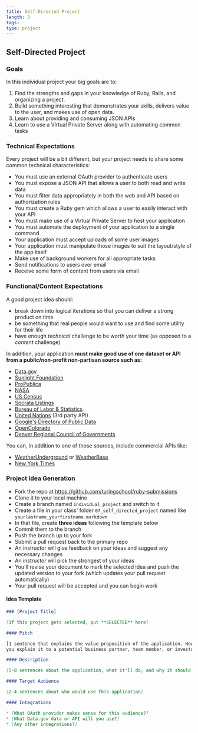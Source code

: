 ```yaml
---
title: Self-Directed Project
length: 3
tags:
type: project
---
```


## Self-Directed Project

### Goals

In this individual project your big goals are to:

1. Find the strengths and gaps in your knowledge of Ruby, Rails, and organizing
a project.
2. Build something interesting that demonstrates your skills, delivers value to
the user, and makes use of open data.
3. Learn about providing and consuming JSON APIs
4. Learn to use a Virtual Private Server along with automating common tasks

### Technical Expectations

Every project will be a bit different, but your project needs to share some
common technical characteristics:

* You must use an external OAuth provider to authenticate users
* You must expose a JSON API that allows a user to both read and write data
* You must filter data appropriately in both the web and API based on authorization rules
* You must create a Ruby gem which allows a user to easily interact with your API
* You must make use of a Virtual Private Server to host your application
* You must automate the deployment of your application to a single command
* Your application must accept uploads of some user images
* Your application must manipulate those images to suit the layout/style of the app itself
* Make use of background workers for all appropriate tasks
* Send notifications to users over email
* Receive some form of content from users via email

### Functional/Content Expectations

A good project idea should:

* break down into logical iterations so that you can deliver a strong product on time
* be something that real people would want to use and find some utility for their life
* have enough *technical* challenge to be worth your time (as opposed to a *content* challenge)

In addition, your application **must make good use of one dataset or API from
a public/non-profit non-partisan source such as:**

* [Data.gov](https://www.data.gov/)
* [Sunlight Foundation](http://sunlightfoundation.com/)
* [ProPublica](http://www.propublica.org/tools/)
* [NASA](http://data.nasa.gov/api-info/)
* [US Census](http://www.census.gov/data/developers/data-sets.html)
* [Socrata Listings](https://opendata.socrata.com/dataset/Socrata-Customer-Spotlights/6wk3-4ija)
* [Bureau of Labor & Statistics](http://www.bls.gov/developers/api_ruby.htm)
* [United Nations](https://www.undata-api.org/) (3rd party API)
* [Google's Directory of Public Data](http://www.google.com/publicdata/directory)
* [OpenColorado](http://data.opencolorado.org/)
* [Denver Regional Council of Governments](https://drcog.org/services-and-resources/data-maps-and-modeling)

You can, in addition to one of those sources, include commercial APIs like:

* [WeatherUnderground](http://www.wunderground.com/weather/api/) or
[WeatherBase](http://www.weatherbase.com/)
* [New York Times](http://developer.nytimes.com/docs)

### Project Idea Generation

* Fork the repo at https://github.com/turingschool/ruby-submissions
* Clone it to your local machine
* Create a branch named `individual_project` and switch to it
* Create a file in your class' folder `07_self_directed_project` named like `yourlastname_yourfirstname.markdown`
* In that file, create **three ideas** following the template below
* Commit them to the branch
* Push the branch up to your fork
* Submit a pull request back to the primary repo
* An instructor will give feedback on your ideas and suggest any necessary changes
* An instructor will pick the strongest of your ideas
* You'll revise your document to mark the selected idea and push the updated
version to your fork (which updates your pull request automatically)
* Your pull request will be accepted and you can begin work

#### Idea Template

```markdown
### [Project Title]

[If this project gets selected, put **SELECTED** here]

#### Pitch

[1 sentence that explains the value proposition of the application. How would
you explain it to a potential business partner, team member, or investor?]

#### Description

[5-8 sentences about the application, what it'll do, and why it should exist]

#### Target Audience

[2-4 sentences about who would use this application]

#### Integrations

* [What OAuth provider makes sense for this audience?]
* [What Data.gov data or API will you use?]
* [Any other integrations?]
```
